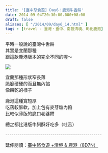 ```yaml
---
title: '[臺中怒食遊] Day6：鹿港牛舌餅'
date: 2014-09-04T20:30:00.000+08:00
draft: false
aliases: [ "/2014/09/day6_14.html" ]
tags : [travel - 臺灣・臺中、南投清境、彰化鹿港]
---
```


平時一般說的臺灣牛舌餅  
其實是宜蘭那種  
跟這款鹿港版本的完全不同的喔～  

![](/images/taichung6g.jpg)

宜蘭那種形狀窄長薄  
脆脆硬硬的而且無內餡  
像餅乾的樣子  
  
鹿港這種寬短厚  
吃落較酥軟，加上包有麥芽糖內餡  
比較似薄版的脆口老婆餅  
  
總之都比港版牛脷酥好吃多（吐舌）  
  
\-----------------------------------------------  
  
延伸閱讀：[臺中怒食遊 +清境 & 鹿港（8D7N）](https://hidie.net/taichung8d7n/)
